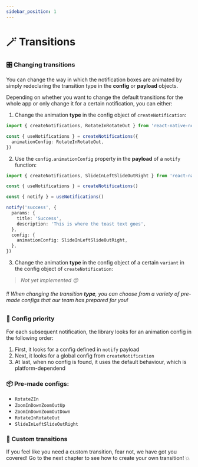 ```yaml
---
sidebar_position: 1
---
```


# 🪄 Transitions

### 🎛 Changing transitions

You can change the way in which the notification boxes are animated by simply redeclaring the transition type in the **config** or **payload** objects.

Depending on whether you want to change the default transitions for the whole app or only change it for a certain notification, you can either:

1. Change the animation **type** in the config object of `createNotification`:

```typescript
import { createNotifications, RotateInRotateOut } from 'react-native-notification'

const { useNotifications } = createNotifications({
  animationConfig: RotateInRotateOut,
})
```

2. Use the `config.animationConfig` property in the **payload** of a `notify` function:

```typescript
import { createNotifications, SlideInLeftSlideOutRight } from 'react-native-notification'

const { useNotifications } = createNotifications()

const { notify } = useNotifications()

notify('success', {
  params: {
    title: 'Success',
    description: 'This is where the toast text goes',
  },
  config: {
    animationConfig: SlideInLeftSlideOutRight,
  },
})
```

3. Change the animation **type** in the config object of a certain `variant` in the config object of `createNotification`:

> _Not yet implemented 😔_

###### ‼️ When changing the transition **type**, you can choose from a variety of pre-made configs that our team has prepared for you!

### 🔦 Config priority

For each subsequent notification, the library looks for an animation config in the following order:

1. First, it looks for a config defined in `notify` payload
2. Next, it looks for a global config from `createNotification`
3. At last, when no config is found, it uses the default behaviour, which is platform-dependend

### 📦 Pre-made configs:

- `RotateZIn`
- `ZoomInDownZoomOutUp`
- `ZoomInDownZoomOutDown`
- `RotateInRotateOut`
- `SlideInLeftSlideOutRight`

### 🔧 Custom transitions

If you feel like you need a custom transition, fear not, we have got you covered! Go to the next chapter to see how to create your own transition! 💥
